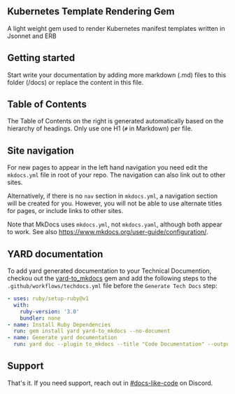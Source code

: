 ## Kubernetes Template Rendering Gem

A light weight gem used to render Kubernetes manifest templates written in Jsonnet and ERB

## Getting started

Start write your documentation by adding more markdown (.md) files to this folder (/docs) or replace the content in this file.

## Table of Contents

The Table of Contents on the right is generated automatically based on the hierarchy
of headings. Only use one H1 (`#` in Markdown) per file.

## Site navigation

For new pages to appear in the left hand navigation you need edit the `mkdocs.yml`
file in root of your repo. The navigation can also link out to other sites.

Alternatively, if there is no `nav` section in `mkdocs.yml`, a navigation section
will be created for you. However, you will not be able to use alternate titles for
pages, or include links to other sites.

Note that MkDocs uses `mkdocs.yml`, not `mkdocs.yaml`, although both appear to work.
See also <https://www.mkdocs.org/user-guide/configuration/>.

## YARD documentation

To add yard generated documentation to your Technical Documention, checkou out the
[yard-to_mkdocs](https://github.com/Invoca/yard-to_mkdocs) gem and add the following steps
to the `.github/workflows/techdocs.yml` file before the `Generate Tech Docs` step:

```yaml
- uses: ruby/setup-ruby@v1
  with:
    ruby-version: '3.0'
    bundler: none
- name: Install Ruby Dependencies
  run: gem install yard yard-to_mkdocs --no-document
- name: Generate yard documentation
  run: yard doc --plugin to_mkdocs --title "Code Documentation" --output-dir docs/code
```

## Support

That's it. If you need support, reach out in [#docs-like-code](https://discord.com/channels/687207715902193673/714754240933003266) on Discord.
